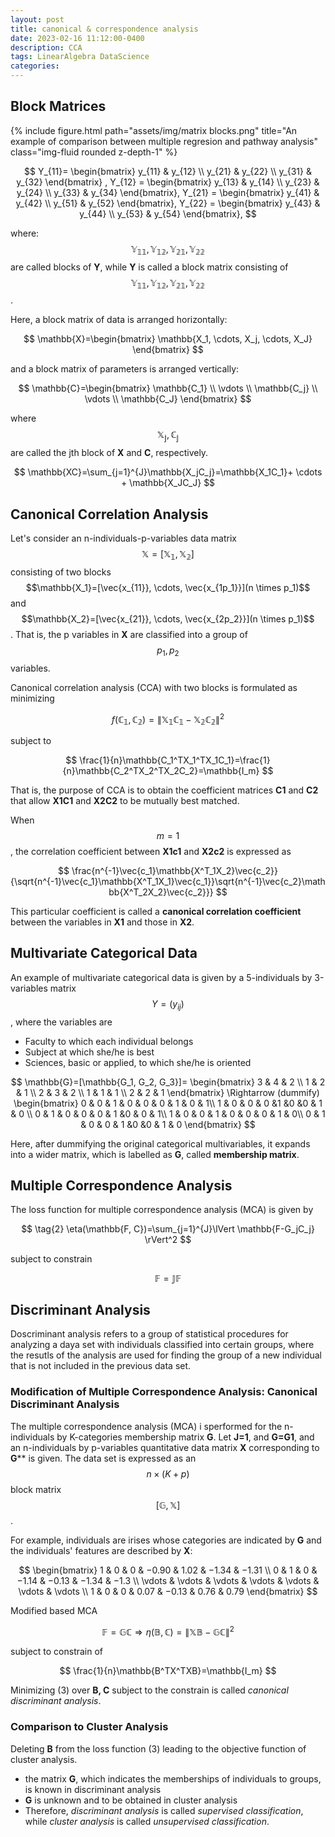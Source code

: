 ```yaml
---
layout: post
title: canonical & correspondence analysis
date: 2023-02-16 11:12:00-0400
description: CCA
tags: LinearAlgebra DataScience
categories: 
---
```


## Block Matrices

<div class="row">
    <div class="col-sm mt-3 mt-md-0">
        {% include figure.html path="assets/img/matrix blocks.png" title="An example of comparison between multiple regresion and pathway analysis" class="img-fluid rounded z-depth-1" %}
    </div>
</div>

$$
Y_{11}=
\begin{bmatrix}
    y_{11} & y_{12} \\
    y_{21} & y_{22} \\
    y_{31} & y_{32}
\end{bmatrix}
,
Y_{12} =
\begin{bmatrix}
    y_{13} & y_{14} \\
    y_{23} & y_{24} \\
    y_{33} & y_{34}
\end{bmatrix},
Y_{21} =
\begin{bmatrix}
    y_{41} & y_{42} \\
    y_{51} & y_{52} 
\end{bmatrix},
Y_{22} =
\begin{bmatrix}
    y_{43} & y_{44} \\
    y_{53} & y_{54} 
\end{bmatrix},
$$

where: $$\mathbb{Y_{11}, Y_{12}, Y_{21}, Y_{22}}$$ are called blocks of **Y**, while **Y** is called a block matrix consisting of $$\mathbb{Y_{11}, Y_{12}, Y_{21}, Y_{22}}$$.

Here, a block matrix of data is arranged horizontally:

$$
\mathbb{X}=\begin{bmatrix}
    \mathbb{X_1, \cdots, X_j, \cdots, X_J}
\end{bmatrix}
$$

and a block matrix of parameters is arranged vertically:

$$
\mathbb{C}=\begin{bmatrix}
    \mathbb{C_1} \\
    \vdots \\
    \mathbb{C_j} \\
    \vdots \\
    \mathbb{C_J}
\end{bmatrix}
$$

where $$\mathbb{X_j, C_j}$$ are called the jth block of **X** and **C**, respectively.

$$
\mathbb{XC}=\sum_{j=1}^{J}\mathbb{X_jC_j}=\mathbb{X_1C_1}+ \cdots + \mathbb{X_JC_J}
$$

## Canonical Correlation Analysis
Let's consider an n-individuals-p-variables data matrix $$\mathbb{X=[X_1, X_2]}$$ consisting of two blocks $$\mathbb{X_1}=[\vec{x_{11}}, \cdots, \vec{x_{1p_1}}](n \times p_1)$$ and $$\mathbb{X_2}=[\vec{x_{21}}, \cdots, \vec{x_{2p_2}}](n \times p_1)$$. That is, the p variables in **X** are classified into a group of $$p_1, p_2$$ variables. 

Canonical correlation analysis (CCA) with two blocks is formulated as minimizing

$$
\tag{1}
\begin{equation}
    f(\mathbb{C_1, C_2})=\lVert \mathbb{X_1C_1-X_2C_2} \rVert^2
\end{equation}
$$

subject to 

$$
\frac{1}{n}\mathbb{C_1^TX_1^TX_1C_1}=\frac{1}{n}\mathbb{C_2^TX_2^TX_2C_2}=\mathbb{I_m}
$$

That is, the purpose of CCA is to obtain the coefficient matrices **C1** and **C2** that allow **X1C1** and **X2C2** to be mutually best matched.

When $$m=1$$,  the correlation coefficient between **X1c1** and **X2c2** is expressed as

$$
\frac{n^{-1}\vec{c_1}\mathbb{X^T_1X_2}\vec{c_2}}{\sqrt{n^{-1}\vec{c_1}\mathbb{X^T_1X_1}\vec{c_1}}\sqrt{n^{-1}\vec{c_2}\mathbb{X^T_2X_2}\vec{c_2}}}
$$

This particular coefficient is called a **canonical correlation coefficient** between the variables in **X1** and those in **X2**.


## Multivariate Categorical Data

An example of multivariate categorical data is given by a 5-individuals by 3-variables matrix $$Y = (y_{ij})$$, where the variables are 

- Faculty to which each individual belongs
- Subject at which she/he is best
- Sciences, basic or applied, to which she/he is oriented

$$
\mathbb{G}=[\mathbb{G_1, G_2, G_3}]=
\begin{bmatrix}
    3 & 4 & 2 \\
    1 & 2 & 1 \\
    2 & 3 & 2 \\
    1 & 1 & 1 \\
    2 & 2 & 1
\end{bmatrix} \Rightarrow (dummify)
\begin{bmatrix}
    0 & 0 & 1 & 0 & 0 & 0 & 1 & 0 & 1\\
    1 & 0 & 0 &  0 &1 &0 &0 & 1 & 0 \\
    0 & 1 & 0 & 0 & 0 & 1 &0 & 0 & 1\\
    1 & 0 & 0 &  1 & 0 & 0 & 0 & 1 & 0\\
    0 & 1 & 0 & 0 & 1 &0 &0 & 1 & 0
\end{bmatrix}
$$

Here, after dummifying the original categorical multivariables, it expands into a wider matrix, which is labelled as **G**, called **membership matrix**.

## Multiple Correspondence Analysis

The loss function for multiple correspondence analysis (MCA) is given by 

$$
\tag{2}
\eta(\mathbb{F, C})=\sum_{j=1}^{J}\lVert \mathbb{F-G_jC_j} \rVert^2
$$

subject to constrain 

$$
\mathbb{F=JF}
$$


## Discriminant Analysis

Doscriminant analysis refers to a group of statistical procedures for analyzing a daya set with individuals classified into certain groups, where the resutls of the analysis are used for finding the group of a new individual that is not included in the previous data set.


### Modification of Multiple Correspondence Analysis: Canonical Discriminant Analysis

The multiple correspondence analysis (MCA)  i sperformed for the n-individuals by K-categories membership matrix **G**. Let **J=1**, and **G=G1**, and an n-individuals by p-variables quantitative data matrix **X** corresponding to **G**** is given. The data set is expressed as an $$n \times (K+p)$$ block matrix $$\mathbb{[G, X]}$$.

For example, individuals are irises whose categories are indicated by **G** and the individuals' features are described by **X**:

$$
\begin{bmatrix}
  1 & 0 & 0 & −0.90 & 1.02 & −1.34 & −1.31 \\
  0 & 1 & 0 & −1.14 & −0.13 &  −1.34 & −1.3  \\
  \vdots & \vdots & \vdots & \vdots & \vdots & \vdots & \vdots \\
  1 & 0 & 0 & 0.07 & −0.13 & 0.76  & 0.79
\end{bmatrix}
$$

Modified based MCA

$$
\tag{3}
\mathbb{F=GC} \Rightarrow \eta(\mathbb{B,C})=\lVert \mathbb{XB-GC} \rVert^2
$$

subject to constrain of

$$
\frac{1}{n}\mathbb{B^TX^TXB}=\mathbb{I_m}
$$

Minimizing (3) over **B, C** subject to the constrain is called *canonical discriminant analysis*. 

### Comparison to Cluster Analysis

Deleting **B** from the loss function (3) leading to the objective function of cluster analysis. 

-  the matrix **G**, which indicates the memberships of individuals to groups, is known in discriminant analysis
-  **G** is unknown and to be obtained in cluster analysis
-  Therefore, *discriminant analysis* is called *supervised classification*, while *cluster analysis* is called *unsupervised classification*.

